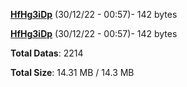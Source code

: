 [**HfHg3iDp**](/data/HfHg3iDp.txt) (30/12/22 - 00:57)- 142 bytes

[**HfHg3iDp**](/data/HfHg3iDp.txt) (30/12/22 - 00:57)- 142 bytes

**Total Datas**: 2214

**Total Size**: 14.31 MB / 14.3 MB